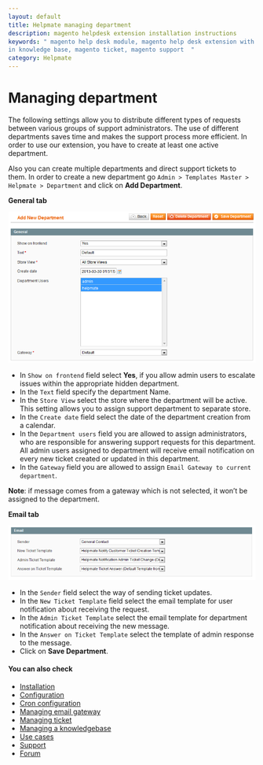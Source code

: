 ```yaml
---
layout: default
title: Helpmate managing department
description: magento helpdesk extension installation instructions
keywords: " magento help desk module, magento help desk extension with built
in knowledge base, magento ticket, magento support  "
category: Helpmate
---
```


# Managing department

The following settings allow you to distribute different types of requests between various groups of support administrators. The use of different departments saves time and makes the support process more efficient. In order to use our extension, you have to create at least one active department.

Also you can create multiple departments and direct support tickets to them. In order to create a new department go `Admin > Templates Master > Helpmate > Department` and click on **Add Department**.

**General tab**

![Department interface](/images/m1/extensions/helpmate/department-general.png)

-   In `Show on frontend` field select **Yes**, if you allow admin users to escalate issues within the appropriate hidden department.
-   In the `Text` field specify the department Name.
-   In the `Store View` select the store where the department will be active. This setting allows you to assign support department to separate store.
-   In the `Create date` field select the date of the department creation from a calendar.
-   In the `Department users` field you are allowed  to assign administrators, who are responsible for answering support requests for this department. All admin users assigned to department will receive email notification on every new ticket created or updated in this department.
-   In the `Gateway` field  you are allowed to assign `Email Gateway to current department`.

**Note**: if message comes from a gateway which is not selected, it won’t be assigned to the department.

**Email tab**

![Department email settings](/images/m1/extensions/helpmate/department-email.png)

-   In the `Sender` field select the way of sending ticket updates.
-   In the `New Ticket Template` field select the email template for user notification about receiving the request.
-   In the `Admin Ticket Template` select the email template for department notification about receiving the new message.
-   In the `Answer on Ticket Template` select the template of admin response to the message.
-   Click on **Save Department**.

#### You can also check

*   [Installation](../installation/)
*   [Configuration](../configuration/)
*   [Cron configuration](../cron-configuration/)
*   [Managing email gateway](../managing-email-gateway/)
*   [Managing ticket](../managing-ticket/)
*   [Managing a knowledgebase](../managing-a-knowledgebase/)
*   [Use cases](../use-cases/)
*   [Support](https://swissuplabs.com/contacts/)
*   [Forum](https://swissuplabs.com/magento-forum/)
